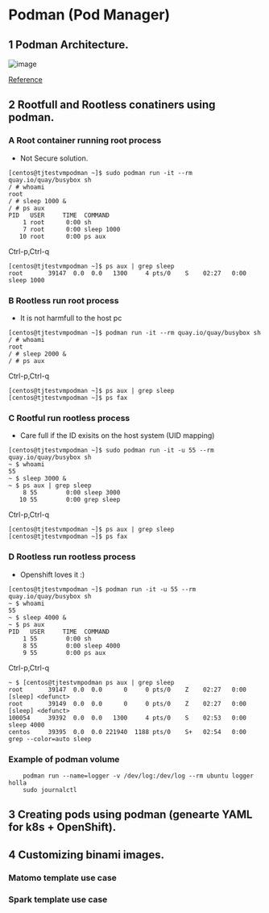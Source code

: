# Podman (Pod Manager)
## 1 Podman Architecture.
![image](https://user-images.githubusercontent.com/51382410/194245279-f551c680-6105-42f9-86b9-6b6899410f5d.png)

[Reference](https://developers.redhat.com/blog/2019/01/15/podman-managing-containers-pods#podman_pods__what_you_need_to_know)

## 2 Rootfull and Rootless conatiners using podman.
### A Root container running root process
- Not Secure solution.
```
[centos@tjtestvmpodman ~]$ sudo podman run -it --rm quay.io/quay/busybox sh 
/ # whoami 
root
/ # sleep 1000 &
/ # ps aux
PID   USER     TIME  COMMAND
    1 root      0:00 sh
    7 root      0:00 sleep 1000
   10 root      0:00 ps aux
```
Ctrl-p,Ctrl-q
```
[centos@tjtestvmpodman ~]$ ps aux | grep sleep
root       39147  0.0  0.0   1300     4 pts/0    S    02:27   0:00 sleep 1000
```
### B Rootless run root process
- It is not harmfull to the host pc
```
[centos@tjtestvmpodman ~]$ podman run -it --rm quay.io/quay/busybox sh 
/ # whoami 
root
/ # sleep 2000 &
/ # ps aux
```
Ctrl-p,Ctrl-q
```
[centos@tjtestvmpodman ~]$ ps aux | grep sleep
[centos@tjtestvmpodman ~]$ ps fax
```

### C Rootful run rootless process
- Care full if the ID exisits on the host system (UID mapping)
```
[centos@tjtestvmpodman ~]$ sudo podman run -it -u 55 --rm quay.io/quay/busybox sh 
~ $ whoami 
55
~ $ sleep 3000 &
~ $ ps aux | grep sleep
    8 55        0:00 sleep 3000
   10 55        0:00 grep sleep
```
Ctrl-p,Ctrl-q
```
[centos@tjtestvmpodman ~]$ ps aux | grep sleep
[centos@tjtestvmpodman ~]$ ps fax
```

### D Rootless run rootless process
- Openshift loves it :) 

```
[centos@tjtestvmpodman ~]$ podman run -it -u 55 --rm quay.io/quay/busybox sh
~ $ whoami 
55
~ $ sleep 4000 &
~ $ ps aux
PID   USER     TIME  COMMAND
    1 55        0:00 sh
    8 55        0:00 sleep 4000
    9 55        0:00 ps aux
```
Ctrl-p,Ctrl-q
```
~ $ [centos@tjtestvmpodman ps aux | grep sleep
root       39147  0.0  0.0      0     0 pts/0    Z    02:27   0:00 [sleep] <defunct>
root       39149  0.0  0.0      0     0 pts/0    Z    02:27   0:00 [sleep] <defunct>
100054     39392  0.0  0.0   1300     4 pts/0    S    02:53   0:00 sleep 4000
centos     39395  0.0  0.0 221940  1188 pts/0    S+   02:54   0:00 grep --color=auto sleep
```
### Example of podman volume
  ```
      podman run --name=logger -v /dev/log:/dev/log --rm ubuntu logger holla
      sudo journalctl
  ```

## 3 Creating pods using podman (genearte YAML for k8s + OpenShift).

## 4 Customizing binami images.
### Matomo template use case
### Spark template use case

